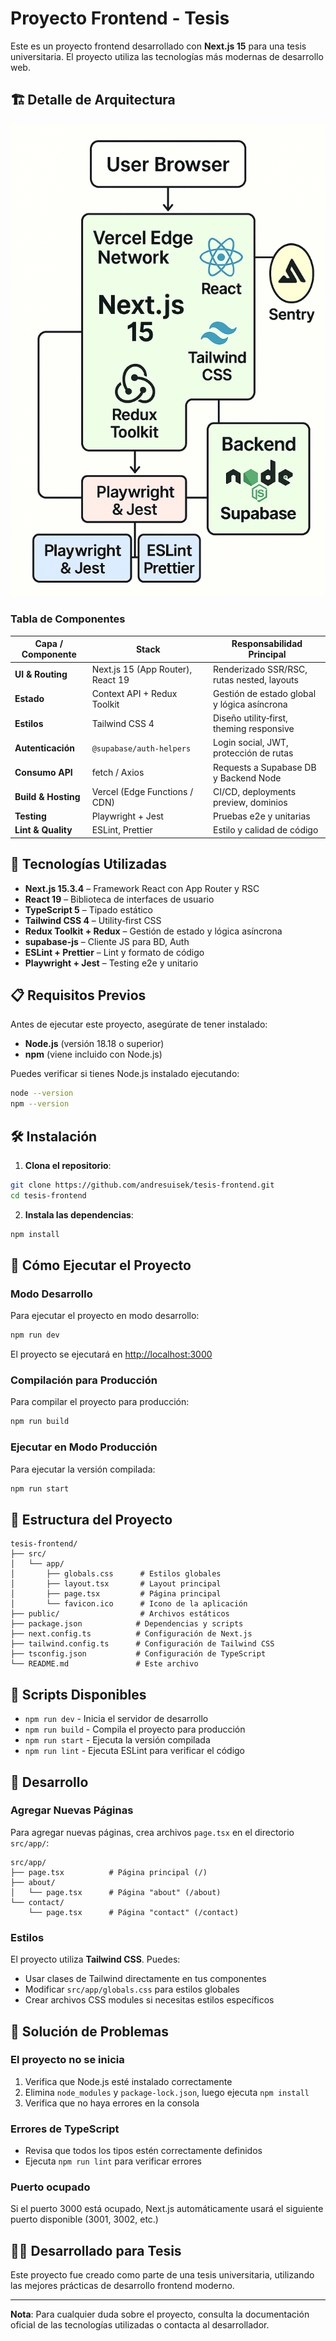 # Proyecto Frontend - Tesis

Este es un proyecto frontend desarrollado con **Next.js 15** para una tesis universitaria. El proyecto utiliza las tecnologías más modernas de desarrollo web.

## 🏗️ Detalle de Arquitectura

![Frontend Architecture Diagram](frontend_architecture.png)

### Tabla de Componentes

| Capa / Componente   | Stack                             | Responsabilidad Principal                   |
| ------------------- | --------------------------------- | ------------------------------------------- |
| **UI & Routing**    | Next.js 15 (App Router), React 19 | Renderizado SSR/RSC, rutas nested, layouts  |
| **Estado**          | Context API + Redux Toolkit       | Gestión de estado global y lógica asíncrona |
| **Estilos**         | Tailwind CSS 4                    | Diseño utility‑first, theming responsive    |
| **Autenticación**   | `@supabase/auth‑helpers`          | Login social, JWT, protección de rutas      |
| **Consumo API**     | fetch / Axios                     | Requests a Supabase DB y Backend Node       |
| **Build & Hosting** | Vercel (Edge Functions / CDN)     | CI/CD, deployments preview, dominios        |
| **Testing**         | Playwright + Jest                 | Pruebas e2e y unitarias                     |
| **Lint & Quality**  | ESLint, Prettier                  | Estilo y calidad de código                  |

## 🚀 Tecnologías Utilizadas

- **Next.js 15.3.4** – Framework React con App Router y RSC
- **React 19** – Biblioteca de interfaces de usuario
- **TypeScript 5** – Tipado estático
- **Tailwind CSS 4** – Utility‑first CSS
- **Redux Toolkit + Redux** – Gestión de estado y lógica asíncrona
- **supabase-js** – Cliente JS para BD, Auth
- **ESLint + Prettier** – Lint y formato de código
- **Playwright + Jest** – Testing e2e y unitario

## 📋 Requisitos Previos

Antes de ejecutar este proyecto, asegúrate de tener instalado:

- **Node.js** (versión 18.18 o superior)
- **npm** (viene incluido con Node.js)

Puedes verificar si tienes Node.js instalado ejecutando:

```bash
node --version
npm --version
```

## 🛠️ Instalación

1. **Clona el repositorio**:

```bash
git clone https://github.com/andresuisek/tesis-frontend.git
cd tesis-frontend
```

2. **Instala las dependencias**:

```bash
npm install
```

## 🚀 Cómo Ejecutar el Proyecto

### Modo Desarrollo

Para ejecutar el proyecto en modo desarrollo:

```bash
npm run dev
```

El proyecto se ejecutará en [http://localhost:3000](http://localhost:3000)

### Compilación para Producción

Para compilar el proyecto para producción:

```bash
npm run build
```

### Ejecutar en Modo Producción

Para ejecutar la versión compilada:

```bash
npm run start
```

## 📁 Estructura del Proyecto

```
tesis-frontend/
├── src/
│   └── app/
│       ├── globals.css      # Estilos globales
│       ├── layout.tsx       # Layout principal
│       ├── page.tsx         # Página principal
│       └── favicon.ico      # Icono de la aplicación
├── public/                  # Archivos estáticos
├── package.json            # Dependencias y scripts
├── next.config.ts          # Configuración de Next.js
├── tailwind.config.ts      # Configuración de Tailwind CSS
├── tsconfig.json           # Configuración de TypeScript
└── README.md               # Este archivo
```

## 🧪 Scripts Disponibles

- `npm run dev` - Inicia el servidor de desarrollo
- `npm run build` - Compila el proyecto para producción
- `npm run start` - Ejecuta la versión compilada
- `npm run lint` - Ejecuta ESLint para verificar el código

## 🔧 Desarrollo

### Agregar Nuevas Páginas

Para agregar nuevas páginas, crea archivos `page.tsx` en el directorio `src/app/`:

```
src/app/
├── page.tsx          # Página principal (/)
├── about/
│   └── page.tsx      # Página "about" (/about)
└── contact/
    └── page.tsx      # Página "contact" (/contact)
```

### Estilos

El proyecto utiliza **Tailwind CSS**. Puedes:

- Usar clases de Tailwind directamente en tus componentes
- Modificar `src/app/globals.css` para estilos globales
- Crear archivos CSS modules si necesitas estilos específicos

## 🐛 Solución de Problemas

### El proyecto no se inicia

1. Verifica que Node.js esté instalado correctamente
2. Elimina `node_modules` y `package-lock.json`, luego ejecuta `npm install`
3. Verifica que no haya errores en la consola

### Errores de TypeScript

- Revisa que todos los tipos estén correctamente definidos
- Ejecuta `npm run lint` para verificar errores

### Puerto ocupado

Si el puerto 3000 está ocupado, Next.js automáticamente usará el siguiente puerto disponible (3001, 3002, etc.)

## 👨‍💻 Desarrollado para Tesis

Este proyecto fue creado como parte de una tesis universitaria, utilizando las mejores prácticas de desarrollo frontend moderno.

---

**Nota**: Para cualquier duda sobre el proyecto, consulta la documentación oficial de las tecnologías utilizadas o contacta al desarrollador.
